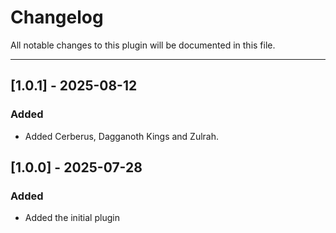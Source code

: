 # Changelog

All notable changes to this plugin will be documented in this file.

----------------------------------------------------------------------
## [1.0.1] - 2025-08-12
### Added
- Added Cerberus, Dagganoth Kings and Zulrah.

## [1.0.0] - 2025-07-28
### Added
- Added the initial plugin